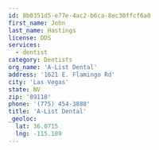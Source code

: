 ```yaml
---
id: 8b0351d5-e77e-4ac2-b6ca-8ec30ffcf6a0
first_name: John
last_name: Hastings
license: DDS
services:
  - dentist
category: Dentists
org_name: 'A-List Dental'
address: '1621 E. Flamingo Rd'
city: 'Las Vegas'
state: NV
zip: '89118'
phone: '(775) 454-3888'
title: 'A-List Dental'
_geoloc:
  lat: 36.0715
  lng: -115.189
---
```

